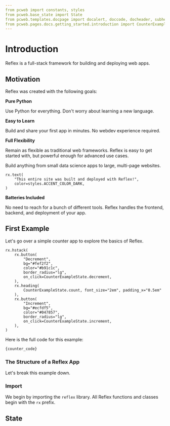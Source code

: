 ```yaml
---
from pcweb import constants, styles
from pcweb.base_state import State
from pcweb.templates.docpage import docalert, doccode, docheader, subheader
from pcweb.pages.docs.getting_started.introduction import CounterExampleState, counter_code
---
```


# Introduction

Reflex is a full-stack framework for building and deploying web apps.

## Motivation

Reflex was created with the following goals:

**Pure Python**

Use Python for everything. Don't worry about learning a new language.

**Easy to Learn**

Build and share your first app in minutes. No webdev experience required.

**Full Flexibility**

Remain as flexible as traditional web frameworks.
Reflex is easy to get started with, but powerful enough for advanced use cases.

Build anything from small data science apps to large, multi-page websites.

```reflex
rx.text(
    "This entire site was built and deployed with Reflex!",
    color=styles.ACCENT_COLOR_DARK,
)
```

**Batteries Included**

No need to reach for a bunch of different tools. Reflex handles the frontend, backend, and deployment of your app.

## First Example

Let's go over a simple counter app to explore the basics of Reflex.

```reflex
rx.hstack(
    rx.button(
        "Decrement",
        bg="#fef2f2",
        color="#b91c1c",
        border_radius="lg",
        on_click=CounterExampleState.decrement,
    ),
    rx.heading(
        CounterExampleState.count, font_size="2em", padding_x="0.5em"
    ),
    rx.button(
        "Increment",
        bg="#ecfdf5",
        color="#047857",
        border_radius="lg",
        on_click=CounterExampleState.increment,
    ),
)
```

Here is the full code for this example:

```python
{counter_code}
```

### The Structure of a Reflex App

Let's break this example down.

### Import

We begin by importing the `reflex` library. All Reflex functions and classes begin with the `rx` prefix.

## State
